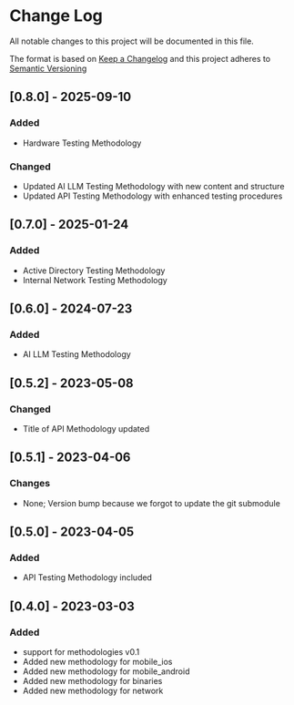 # Change Log
All notable changes to this project will be documented in this file.

The format is based on [Keep a Changelog](http://keepachangelog.com/) and this project adheres to [Semantic Versioning](http://semver.org/)

## [0.8.0] - 2025-09-10

### Added
- Hardware Testing Methodology

### Changed
- Updated AI LLM Testing Methodology with new content and structure
- Updated API Testing Methodology with enhanced testing procedures

## [0.7.0] - 2025-01-24

### Added
- Active Directory Testing Methodology
- Internal Network Testing Methodology

## [0.6.0] - 2024-07-23

### Added
- AI LLM Testing Methodology

## [0.5.2] - 2023-05-08

### Changed
- Title of API Methodology updated

## [0.5.1] - 2023-04-06

### Changes
- None; Version bump because we forgot to update the git submodule

## [0.5.0] - 2023-04-05

### Added
- API Testing Methodology included

## [0.4.0] - 2023-03-03

### Added
- support for methodologies v0.1
- Added new methodology for mobile_ios
- Added new methodology for mobile_android
- Added new methodology for binaries
- Added new methodology for network
